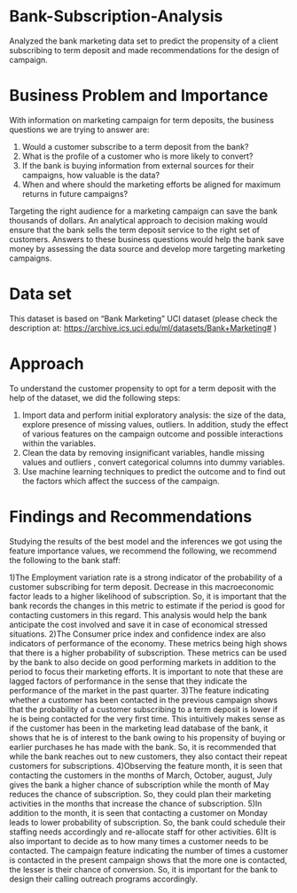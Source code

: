 # Bank-Subscription-Analysis

Analyzed the bank marketing data set to predict the propensity of a client subscribing to term deposit and made recommendations for the design of campaign.

# Business Problem and Importance

With information on marketing campaign for term deposits, the business questions we are trying to answer are:
1) Would a customer subscribe to a term deposit from the bank?
2) What is the profile of a customer who is more likely to convert?
3) If the bank is buying information from external sources for their campaigns, how valuable is the data?
4) When and where should the marketing efforts be aligned for maximum returns in future campaigns?

Targeting the right audience for a marketing campaign can save the bank thousands of dollars. An analytical approach to decision making would ensure that the bank sells the term deposit service to the right set of customers. Answers to these business questions would help the bank save money by assessing the data source and develop more targeting marketing campaigns.

# Data set
This dataset is based on “Bank Marketing” UCI dataset (please check the description at: https://archive.ics.uci.edu/ml/datasets/Bank+Marketing# )

# Approach
To understand the customer propensity to opt for a term deposit with the help of the dataset, we did the following steps: 
1) Import data and perform initial exploratory analysis: the size of the data, explore presence of missing values, outliers. In addition, study the effect of various features on the campaign outcome and possible interactions within the variables. 
2) Clean the data by removing insignificant variables, handle missing values and outliers , convert categorical columns into dummy variables. 
3) Use machine learning techniques to predict the outcome and to find out the factors which affect the success of the campaign.

# Findings and Recommendations
Studying the results of the best model and the inferences we got using the feature importance values, we recommend the following, we recommend the following to the bank staff:

1)The Employment variation rate is a strong indicator of the probability of a customer subscribing for term deposit. Decrease in this macroeconomic factor leads to a higher likelihood of subscription. So, it is important that the bank records the changes in this metric to estimate if the period is good for contacting customers in this regard. This analysis would help the bank anticipate the cost involved and save it in case of economical stressed situations.
2)The Consumer price index and confidence index are also indicators of performance of the economy. These metrics being high shows that there is a higher probability of subscription. These metrics can be used by the bank to also decide on good performing markets in addition to the period to focus their marketing efforts. It is important to note that these are lagged factors of performance in the sense that they indicate the performance of the market in the past quarter.
3)The feature indicating whether a customer has been contacted in the previous campaign shows that the probability of a customer subscribing to a term deposit is lower if he is being contacted for the very first time. This intuitively makes sense as if the customer has been in the marketing lead database of the bank, it shows that he is of interest to the bank owing to his propensity of buying or earlier purchases he has made with the bank. So, it is recommended that while the bank reaches out to new customers, they also contact their repeat customers for subscriptions.
4)Observing the feature month, it is seen that contacting the customers in the months of March, October, august, July gives the bank a higher chance of subscription while the month of May reduces the chance of subscription. So, they could plan their marketing activities in the months that increase the chance of subscription.
5)In addition to the month, it is seen that contacting a customer on Monday leads to lower probability of subscription. So, the bank could schedule their staffing needs accordingly and re-allocate staff for other activities.
6)It is also important to decide as to how many times a customer needs to be contacted. The campaign feature indicating the number of times a customer is contacted in the present campaign shows that the more one is contacted, the lesser is their chance of conversion. So, it is important for the bank to design their calling outreach programs accordingly.

